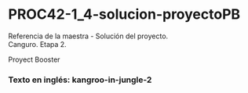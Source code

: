 # PROC42-1_4-solucion-proyectoPB
Referencia de la maestra - Solución del proyecto.  
Canguro. Etapa 2.  
  
Proyect Booster  
  
### Texto en inglés: kangroo-in-jungle-2